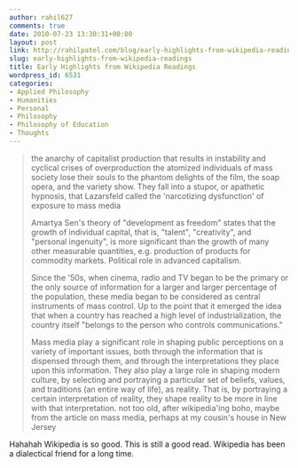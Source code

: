 ```yaml
---
author: rahil627
comments: true
date: 2010-07-23 13:30:31+00:00
layout: post
link: http://rahilpatel.com/blog/early-highlights-from-wikipedia-readings/
slug: early-highlights-from-wikipedia-readings
title: Early Highlights from Wikipedia Readings
wordpress_id: 6531
categories:
- Applied Philosophy
- Humanities
- Personal
- Philosophy
- Philosophy of Education
- Thoughts
---
```


<blockquote>the anarchy of capitalist production that results in instability and cyclical crises of overproduction
the atomized individuals of mass society lose their souls to the phantom delights of the film, the soap opera, and the variety show. They fall into a stupor, or apathetic hypnosis, that Lazarsfeld called the 'narcotizing dysfunction' of exposure to mass media

Amartya Sen's theory of "development as freedom" states that the growth of individual capital, that is, "talent", "creativity", and "personal ingenuity", is more significant than the growth of many other measurable quantities, e.g. production of products for commodity markets.
Political role in advanced capitalism.

Since the '50s, when cinema, radio and TV began to be the primary or the only source of information for a larger and larger percentage of the population, these media began to be considered as central instruments of mass control. Up to the point that it emerged the idea that when a country has reached a high level of industrialization, the country itself "belongs to the person who controls communications."

Mass media play a significant role in shaping public perceptions on a variety of important issues, both through the information that is dispensed through them, and through the interpretations they place upon this information. They also play a large role in shaping modern culture, by selecting and portraying a particular set of beliefs, values, and traditions (an entire way of life), as reality. That is, by portraying a certain interpretation of reality, they shape reality to be more in line with that interpretation.
not too old, after wikipedia'ing boho, maybe from the article on mass media, perhaps at my cousin's house in New Jersey
</blockquote>



Hahahah Wikipedia is so good. This is still a good read. Wikipedia has been a dialectical friend for a long time.
